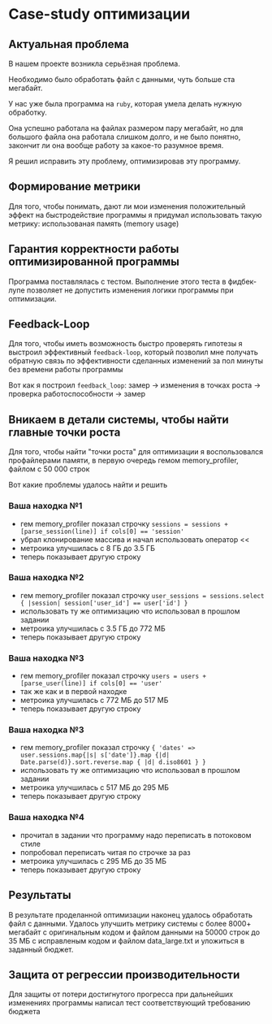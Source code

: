 # Case-study оптимизации

## Актуальная проблема
В нашем проекте возникла серьёзная проблема.

Необходимо было обработать файл с данными, чуть больше ста мегабайт.

У нас уже была программа на `ruby`, которая умела делать нужную обработку.

Она успешно работала на файлах размером пару мегабайт, но для большого файла она работала слишком долго, и не было понятно, закончит ли она вообще работу за какое-то разумное время.

Я решил исправить эту проблему, оптимизировав эту программу.

## Формирование метрики
Для того, чтобы понимать, дают ли мои изменения положительный эффект на быстродействие программы я придумал использовать такую метрику: использованая память (memory usage)

## Гарантия корректности работы оптимизированной программы
Программа поставлялась с тестом. Выполнение этого теста в фидбек-лупе позволяет не допустить изменения логики программы при оптимизации.

## Feedback-Loop
Для того, чтобы иметь возможность быстро проверять гипотезы я выстроил эффективный `feedback-loop`, который позволил мне получать обратную связь по эффективности сделанных изменений за пол минуты без времени работы программы

Вот как я построил `feedback_loop`: замер -> изменения в точках роста -> проверка работоспособности -> замер

## Вникаем в детали системы, чтобы найти главные точки роста
Для того, чтобы найти "точки роста" для оптимизации я воспользовался профайлерами памяти, в первую очередь гемом memory_profiler, файлом с 50 000 строк

Вот какие проблемы удалось найти и решить

### Ваша находка №1
- гем memory_profiler показал строчку `sessions = sessions + [parse_session(line)] if cols[0] == 'session'`
- убрал клонирование массива и начал использовать оператор <<
- метроика улучшилась с 8 ГБ до 3.5 ГБ
- теперь показывает другую строку

### Ваша находка №2
- гем memory_profiler показал строчку `user_sessions = sessions.select { |session| session['user_id'] == user['id'] }`
- использовать ту же оптимизацию что использовал в прошлом задании
- метроика улучшилась с 3.5 ГБ до 772 МБ
- теперь показывает другую строку

### Ваша находка №3
- гем memory_profiler показал строчку `users = users + [parse_user(line)] if cols[0] == 'user'`
- так же как и в первой находке
- метроика улучшилась с 772 МБ до 517 МБ
- теперь показывает другую строку

### Ваша находка №3
- гем memory_profiler показал строчку `{ 'dates' => user.sessions.map{|s| s['date']}.map {|d| Date.parse(d)}.sort.reverse.map { |d| d.iso8601 } }`
- использовать ту же оптимизацию что использовал в прошлом задании
- метроика улучшилась с 517 МБ до 295 МБ
- теперь показывает другую строку

### Ваша находка №4
- прочитал в задании что программу надо переписать в потоковом стиле
- попробовал переписать читая по строчке за раз
- метроика улучшилась с 295 МБ до 35 МБ
- теперь показывает другую строку

## Результаты
В результате проделанной оптимизации наконец удалось обработать файл с данными.
Удалось улучшить метрику системы с более 8000+ мегабайт с оригинальным кодом и файлом данными на 50000 строк до 35 МБ с исправленым кодом и файлом data_large.txt и уложиться в заданный бюджет.

## Защита от регрессии производительности
Для защиты от потери достигнутого прогресса при дальнейших изменениях программы написал тест соответствующий требованию бюджета